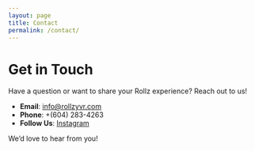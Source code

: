 ```yaml
---
layout: page
title: Contact
permalink: /contact/
---
```


# Get in Touch

Have a question or want to share your Rollz experience? Reach out to us!

- **Email**: [info@rollzyvr.com](mailto:info@rollzyvr.com)
- **Phone**: +(604) 283-4263
- **Follow Us**: [Instagram](https://www.instagram.com/rollzicecreams/)

We’d love to hear from you!